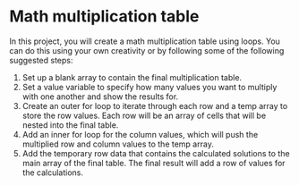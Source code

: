 # Math multiplication table
In this project, you will create a math multiplication table using loops. You can do
this using your own creativity or by following some of the following suggested steps:
1. Set up a blank array to contain the final multiplication table.
2. Set a value variable to specify how many values you want to multiply with
one another and show the results for.
3. Create an outer for loop to iterate through each row and a temp array to store
the row values. Each row will be an array of cells that will be nested into the
final table.
4. Add an inner for loop for the column values, which will push the multiplied
row and column values to the temp array.
5. Add the temporary row data that contains the calculated solutions to the
main array of the final table. The final result will add a row of values for the
calculations.


